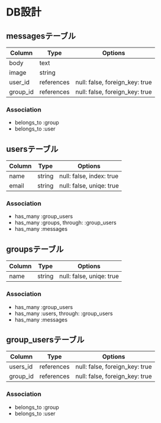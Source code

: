 # DB設計

## messagesテーブル

|Column|Type|Options|
|------|----|-------|
|body|text|         |
|image|string|      |
|user_id|references|null: false, foreign_key: true|
|group_id|references|null: false, foreign_key: true|

### Association

- belongs_to :group
- belongs_to :user

## usersテーブル

|Column|Type|Options|
|------|----|-------|
|name|string|null: false, index: true|
|email|string|null: false, uniqe: true|

### Association

- has_many :group_users
- has_many :groups, through: :group_users
- has_many :messages

## groupsテーブル

|Column|Type|Options|
|------|----|-------|
|name|string|null: false, uniqe: true|

### Association

- has_many :group_users
- has_many :users, through: :group_users
- has_many  :messages

## group_usersテーブル

|Column|Type|Options|
|------|----|-------|
|users_id|references|null: false, foreign_key: true|
|group_id|references|null: false, foreign_key: true|

### Association

- belongs_to :group
- belongs_to :user